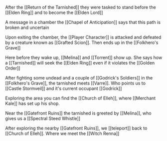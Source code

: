 After the [[Return of the Tarnished]] they were tasked to stand before the [[Elden Ring]] and to become the [[Elden Lord]]

A message in a chamber the [[Chapel of Anticipation]] says that this path is broken and uncertain

Upon exiting the chamber, the [[Player Character]] is attacked and defeated by a creature known as [[Grafted Scion]]. Then ends up in the [[Folkhero's Grave]]

Here before they wake up, [[Melina]] and [[Torrent]] show up. She says how a [[Tarnished]] will seek the [[Elden Ring]] even if it violates the [[Golden Order]]

After fighting some undead and a couple of [[Godrick's Soldiers]] in the [[Folkhero's Grave]], the tarnished meets [[Varre]]. Who points us to [[Castle Stormveil]] and it's current occupant [[Godrick]]

Exploring the area you can find the [[Church of Elleh]], where [[Merchant Kale]] has set up his shop. 

Near the [[Gatefront Ruins]] the tarnished is greeted by [[Melina]], who gives us a [[Spectral Steed Whistle]]

After exploring the nearby [[Gatefront Ruins]], we [[teleport]] back to [[Church of Elleh]]. Where we meet the [[Witch Renna]]